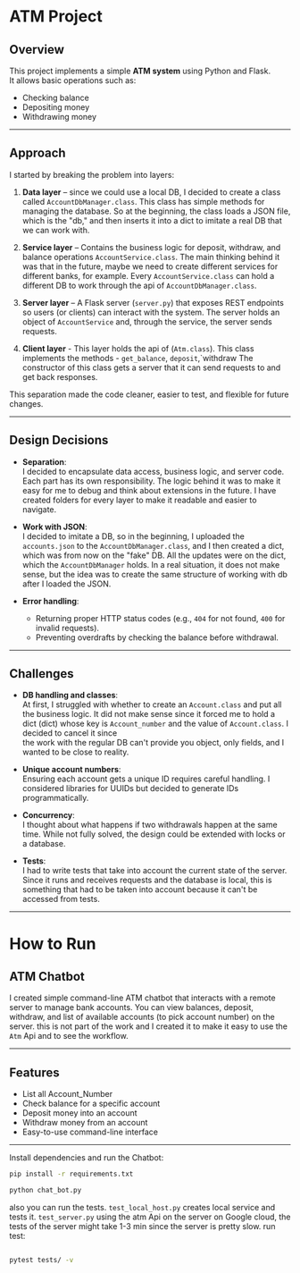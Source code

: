 # ATM Project

## Overview
This project implements a simple **ATM system** using Python and Flask.  
It allows basic operations such as:
- Checking balance
- Depositing money
- Withdrawing money

---

## Approach
I started by breaking the problem into layers:

1. **Data layer** – since we could use a local DB, I decided to create a class called `AccountDbManager.class`. This class has simple methods for managing the database. 
So at the beginning, the class loads a JSON file, which is the "db," and then inserts it into a dict to imitate a real DB that we can work with. 


2. **Service layer** – Contains the business logic for deposit, withdraw, and balance operations `AccountService.class`.
The main thinking behind it was that in the future, maybe we need to create different services for different banks, for example. 
Every `AccountService.class` can hold a different DB to work through the api of `AccountDbManager.class`. 


3. **Server layer** – A Flask server (`server.py`) that exposes REST endpoints so users (or clients) can interact with the system.
The server holds an object of `AccountService` and, through the service, the server sends requests. 


4. **Client layer** - This layer holds the api of (`Atm.class`). This class implements the methods - `get_balance`, `deposit`,`withdraw 
    The constructor of this class gets a server that it can send requests to and get back responses. 

This separation made the code cleaner, easier to test, and flexible for future changes.

---

## Design Decisions
- **Separation**:  
  I decided to encapsulate data access, business logic, and server code. Each part has its own responsibility.
    The logic behind it was to make it easy for me to debug and think about extensions in the future. 
    I have created folders for every layer to make it readable and easier to navigate.

  
- **Work with JSON**:  
I decided to imitate a DB, so in the beginning, I uploaded the `accounts.json` to the `AccountDbManager.class`, and I then created 
a dict, which was from now on the "fake" DB. All the updates were on the dict, which the `AccountDbManager` holds. In a real situation, it does not make sense, but the idea was to create 
the same structure of working with db after I loaded the JSON. 


- **Error handling**:  
  - Returning proper HTTP status codes (e.g., `404` for not found, `400` for invalid requests).  
  - Preventing overdrafts by checking the balance before withdrawal. 

---

## Challenges
- **DB handling and classes**:  
At first, I struggled with whether to create an `Account.class` and put all the business logic. It did not make sense 
since it forced me to hold a dict (dict) whose key is `Account_number` and the value of `Account.class`. I decided to cancel it since  
the work with the regular DB can't provide you object, only fields, and I wanted to be close to reality. 


- **Unique account numbers**:  
  Ensuring each account gets a unique ID requires careful handling. I considered libraries for UUIDs but decided to generate IDs programmatically. 


- **Concurrency**:  
  I thought about what happens if two withdrawals happen at the same time. While not fully solved, the design could be extended with locks or a database.


- **Tests**:  
  I had to write tests that take into account the current state of the server.
Since it runs and receives requests and the database is local, this is something that had to be taken into account because it can't be accessed from tests. 

---



# How to Run

## ATM Chatbot

I created simple command-line ATM chatbot that interacts with a remote server to manage bank accounts.
You can view balances, deposit, withdraw, and list of available accounts (to pick account number) on the server. this is not part
of the work and I created it to make it easy to use the `Atm` Api and to see the workflow.

---

## Features

- List all Account_Number
- Check balance for a specific account
- Deposit money into an account
- Withdraw money from an account
- Easy-to-use command-line interface

---


Install dependencies and run the Chatbot:

```bash
pip install -r requirements.txt

python chat_bot.py


````

also you can run the tests. `test_local_host.py` creates local service and tests it.
`test_server.py` using the atm Api on the server on Google cloud, the tests of the server might take 1-3 min since the
server is pretty slow.
run test:

```bash

pytest tests/ -v

```